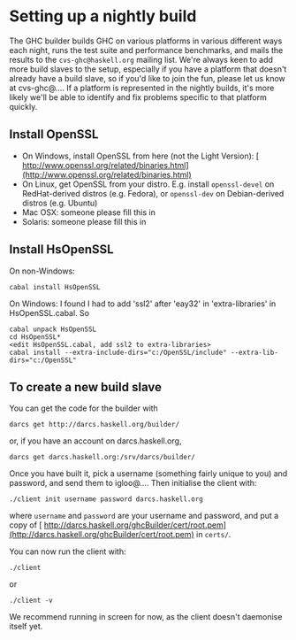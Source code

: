 # Setting up a nightly build


The GHC builder builds GHC on various platforms in various different ways each night, runs the test suite and performance benchmarks, and mails the results to the `cvs-ghc@haskell.org` mailing list.  We're always keen to add more build slaves to the setup, especially if you have a platform that doesn't already have a build slave, so if you'd like to join the fun, please let us know at cvs-ghc@….  If a platform is represented in the nightly builds, it's more likely we'll be able to identify and fix problems specific to that platform quickly.

## Install OpenSSL

- On Windows, install OpenSSL from here (not the Light Version): [ http://www.openssl.org/related/binaries.html](http://www.openssl.org/related/binaries.html)
- On Linux, get OpenSSL from your distro.  E.g. install `openssl-devel` on RedHat-derived distros (e.g. Fedora), or `openssl-dev` on Debian-derived distros (e.g. Ubuntu)
- Mac OSX: someone please fill this in
- Solaris: someone please fill this in

## Install HsOpenSSL


On non-Windows:

```wiki
cabal install HsOpenSSL
```


On Windows: I found I had to add 'ssl2' after 'eay32' in 'extra-libraries' in HsOpenSSL.cabal.  So

```wiki
cabal unpack HsOpenSSL
cd HsOpenSSL*
<edit HsOpenSSL.cabal, add ssl2 to extra-libraries>
cabal install --extra-include-dirs="c:/OpenSSL/include" --extra-lib-dirs="c:/OpenSSL"
```

## To create a new build slave


You can get the code for the builder with

```wiki
darcs get http://darcs.haskell.org/builder/
```


or, if you have an account on darcs.haskell.org,

```wiki
darcs get darcs.haskell.org:/srv/darcs/builder/
```


Once you have built it, pick a username (something fairly unique to you) and password, and send them to igloo@…. Then initialise the client with:

```wiki
./client init username password darcs.haskell.org
```


where `username` and `password` are your username and password, and put a copy of [ http://darcs.haskell.org/ghcBuilder/cert/root.pem](http://darcs.haskell.org/ghcBuilder/cert/root.pem) in `certs/`.


You can now run the client with:

```wiki
./client
```


or

```wiki
./client -v
```


We recommend running in screen for now, as the client doesn't daemonise itself yet.
